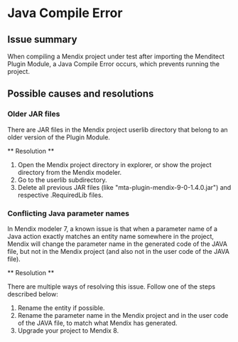 # Java Compile Error

## Issue summary

When compiling a Mendix project under test after importing the Menditect Plugin Module, a Java Compile Error occurs, which prevents running the project.

## Possible causes and resolutions

### Older JAR files

There are JAR files in the Mendix project userlib directory that belong to an older version of the Plugin Module. 

** Resolution **
1. Open the Mendix project directory in explorer, or show the project directory from the Mendix modeler.
2. Go to the userlib subdirectory.
3. Delete all previous JAR files (like "mta-plugin-mendix-9-0-1.4.0.jar") and respective .RequiredLib files.

### Conflicting Java parameter names

In Mendix modeler 7, a known issue is that when a parameter name of a Java action exactly matches an entity name somewhere in the project, Mendix will change the parameter name in the generated code of the JAVA file, but not in the Mendix project (and also not in the user code of the JAVA file). 

** Resolution **

There are multiple ways of resolving this issue. Follow one of the steps described below:
1. Rename the entity if possible.
2. Rename the parameter name in the Mendix project and in the user code of the JAVA file, to match what Mendix has generated.
3. Upgrade your project to Mendix 8.

